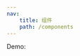 ```yaml
---
nav:
    title: 组件
    path: /components
---
```


<!-- ## 布局 -->

Demo:

<!-- ```tsx
import React from 'react';
import { Foo } from 'jing-ui';

export default () => <Foo title="First Demo" />;
``` -->
